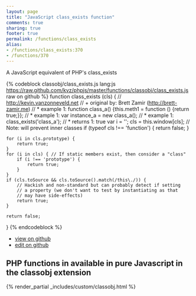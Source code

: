 ```yaml
---
layout: page
title: "JavaScript class_exists function"
comments: true
sharing: true
footer: true
permalink: /functions/class_exists
alias:
- /functions/class_exists:370
- /functions/370
---
```

<!-- Generated by Rakefile:build -->
A JavaScript equivalent of PHP's class_exists

{% codeblock classobj/class_exists.js lang:js https://raw.github.com/kvz/phpjs/master/functions/classobj/class_exists.js raw on github %}
function class_exists (cls) {
    // http://kevin.vanzonneveld.net
    // +   original by: Brett Zamir (http://brett-zamir.me)
    // *     example 1: function class_a() {this.meth1 = function () {return true;}};
    // *     example 1: var instance_a = new class_a();
    // *     example 1: class_exists('class_a');
    // *     returns 1: true
    var i = '';
    cls = this.window[cls]; // Note: will prevent inner classes
    if (typeof cls !== 'function') {
        return false;
    }

    for (i in cls.prototype) {
        return true;
    }
    for (i in cls) { // If static members exist, then consider a "class"
        if (i !== 'prototype') {
            return true;
        }
    }
    if (cls.toSource && cls.toSource().match(/this\./)) {
        // Hackish and non-standard but can probably detect if setting
        // a property (we don't want to test by instantiating as that
        // may have side-effects)
        return true;
    }

    return false;
}
{% endcodeblock %}

 - [view on github](https://github.com/kvz/phpjs/blob/master/functions/classobj/class_exists.js)
 - [edit on github](https://github.com/kvz/phpjs/edit/master/functions/classobj/class_exists.js)

## PHP functions in available in pure Javascript in the classobj extension
{% render_partial _includes/custom/classobj.html %}
